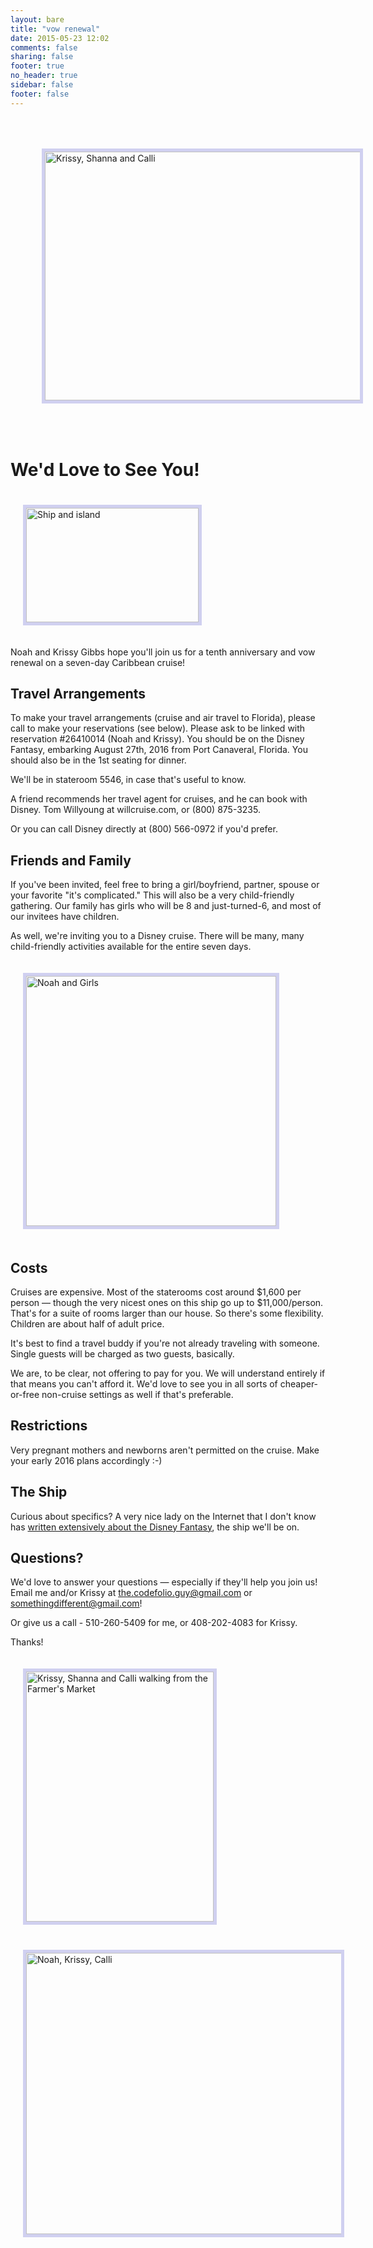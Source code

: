 ```yaml
---
layout: bare
title: "vow renewal"
date: 2015-05-23 12:02
comments: false
sharing: false
footer: true
no_header: true
sidebar: false
footer: false
---
```


<img src="/images/2013-Krissy-Girls.jpg" width="640" height="398" alt="Krissy, Shanna and Calli" style="border: 5px solid #D0D0F0; margin: 50px"></img>

<h1>We'd Love to See You!</h1>

<img class="pull-right" src="/images/ship-and-island.jpeg" width="276" height="183" alt="Ship and island" style="border: 5px solid #D0D0F0; margin: 20px;"></img>

Noah and Krissy Gibbs hope you'll join us for a tenth
anniversary and vow renewal on a seven-day Caribbean cruise!

<h2>Travel Arrangements</h2>

To make your travel arrangements (cruise and air travel to Florida), please
call to make your reservations (see below).
Please ask to be linked with reservation #26410014 (Noah and Krissy). You should be on
the Disney Fantasy, embarking August 27th, 2016 from Port Canaveral, Florida. You
should also be in the 1st seating for dinner.

We'll be in stateroom 5546, in case that's useful to know.

A friend recommends her travel agent for cruises, and he can book with Disney. Tom Willyoung at willcruise.com, or (800) 875-3235.

Or you can call Disney directly at (800) 566-0972 if you'd prefer.

<h2>Friends and Family</h2>

If you've been invited, feel free to bring a girl/boyfriend, partner, spouse
or your favorite "it's complicated." This will also be a very child-friendly
gathering. Our family has girls who will be 8 and just-turned-6, and most of
our invitees have children.

As well, we're inviting you to a Disney cruise. There will be many, many child-friendly activities
available for the entire seven days.

<img class="pull-left" src="/images/2013-Noah-Girls.jpg" width="400" height="400" alt="Noah and Girls" style="border: 5px solid #D0D0F0; margin: 20px;"></img>

<h2>Costs</h2>

Cruises are expensive. Most of the staterooms cost around $1,600 per
person &mdash; though the very nicest ones on this ship go up to
$11,000/person. That's for a suite of rooms larger than our house. So
there's some flexibility. Children are about half of adult price.

It's best to find a travel buddy if you're not already traveling with
someone. Single guests will be charged as two guests, basically.

We are, to be clear, not offering to pay for you. We will understand
entirely if that means you can't afford it. We'd love to see you in
all sorts of cheaper-or-free non-cruise settings as well if that's
preferable.

<h2>Restrictions</h2>

Very pregnant mothers and newborns aren't permitted on the cruise. Make
your early 2016 plans accordingly :-)

<h2>The Ship</h2>

Curious about specifics? A very nice lady on the Internet that I don't
know has <a href="http://www.mission-food.com/2015/06/disney-cruise-line-my-favorite-things.html">written
extensively about the Disney Fantasy</a>, the ship we'll be on.

<h2> Questions? </h2>

We'd love to answer your questions &mdash; especially if they'll help you join us!
Email me and/or Krissy at the.codefolio.guy@gmail.com or somethingdifferent@gmail.com!

Or give us a call - 510-260-5409 for me, or 408-202-4083 for Krissy.

Thanks!

<img class="pull-left" src="/images/2014-KSC-Walking.jpg" width="300" height="400" alt="Krissy, Shanna and Calli walking from the Farmer's Market" style="border: 5px solid #D0D0F0; margin: 20px;"></img><img class="pull-left" src="/images/2014-NKC-Faces.jpg" width="550" height="450" alt="Noah, Krissy, Calli" style="border: 5px solid #D0D0F0; margin: 20px;"></img>
